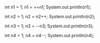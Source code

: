 int n1 = 1;
n1 = ++n1;
System.out.println(n1);

int n2 = 1;
n2 = n2++;
System.out.println(n2);

int n3 = 1;
n3 = --n3;
System.out.println(n3);

int n4 = 1;
n4 = n4--;
System.out.println(n4);